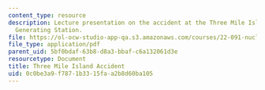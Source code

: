 ```yaml
---
content_type: resource
description: Lecture presentation on the accident at the Three Mile Island Nuclear
  Generating Station.
file: https://ol-ocw-studio-app-qa.s3.amazonaws.com/courses/22-091-nuclear-reactor-safety-spring-2008/0c0be3a9f7871b3315faa2b8d60ba105_MIT22_091S08_lec19.pdf
file_type: application/pdf
parent_uid: 5bf0bdaf-63b8-d8a3-bbaf-c6a132061d3e
resourcetype: Document
title: Three Mile Island Accident
uid: 0c0be3a9-f787-1b33-15fa-a2b8d60ba105
---
```

